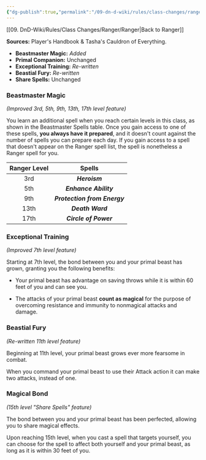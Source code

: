 ```yaml
---
{"dg-publish":true,"permalink":"/09-dn-d-wiki/rules/class-changes/ranger/beastmaster/","tags":["class","ranger","subclass"]}
---
```


[[09. DnD-Wiki/Rules/Class Changes/Ranger/Ranger\|Back to Ranger]]

**Sources:** Player's Handbook & Tasha's Cauldron of Everything.
* **Beastmaster Magic:** *Added*
* **Primal Companion:** Unchanged
* **Exceptional Training:** *Re-written*
* **Beastial Fury:** *Re-written*
* **Share Spells:** Unchanged

### Beastmaster Magic
*(Improved 3rd, 5th, 9th, 13th, 17th level feature)*

You learn an additional spell when you reach certain levels in this class, as shown in the Beastmaster Spells table. Once you gain access to one of these spells, **you always have it prepared**, and it doesn't count against the number of spells you can prepare each day. If you gain access to a spell that doesn't appear on the Ranger spell list, the spell is nonetheless a Ranger spell for you.

| Ranger Level  | Spells |
|:---:|:-----------:|
|  3rd  | ***Heroism*** |
|  5th  | ***Enhance Ability*** |
|  9th  | ***Protection from Energy*** |
|  13th  | ***Death Ward*** |
|  17th  | ***Circle of Power*** |

### Exceptional Training
*(Improved 7th level feature)*

Starting at 7th level, the bond between you and your primal beast has grown, granting you the following benefits: 

* Your primal beast has advantage on saving throws while it is within 60 feet of you and can see you. 

* The attacks of your primal beast **count as magical** for the purpose of overcoming resistance and immunity to nonmagical attacks and damage.

### Beastial Fury
*(Re-written 11th level feature)*

Beginning at 11th level, your primal beast grows ever more fearsome in combat. 

When you command your primal beast to use their Attack action it can make two attacks, instead of one.

### Magical Bond
*(15th level "Share Spells" feature)*

The bond between you and your primal beast has been perfected, allowing you to share magical effects. 

Upon reaching 15th level, when you cast a spell that targets yourself, you can choose for the spell to affect both yourself and your primal beast, as long as it is within 30 feet of you.
